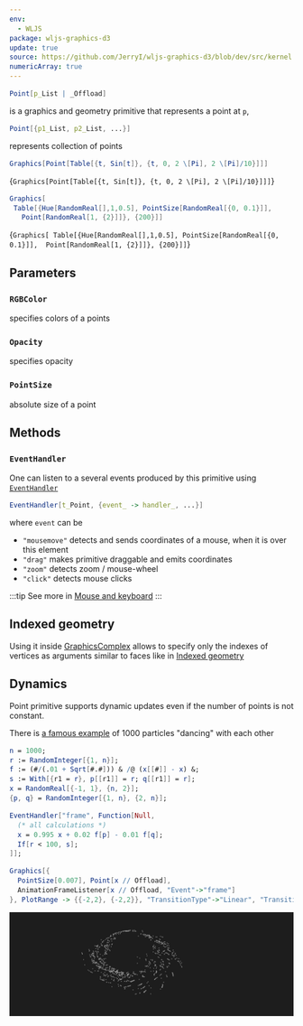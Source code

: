 ```yaml
---
env:
  - WLJS
package: wljs-graphics-d3
update: true
source: https://github.com/JerryI/wljs-graphics-d3/blob/dev/src/kernel.js
numericArray: true
---
```

```mathematica
Point[p_List | _Offload]
```

is a graphics and geometry primitive that represents a point at `p`,

```mathematica
Point[{p1_List, p2_List, ...}]
```

represents collection of points

```mathematica
Graphics[Point[Table[{t, Sin[t]}, {t, 0, 2 \[Pi], 2 \[Pi]/10}]]]
```

<Wl >{`Graphics[Point[Table[{t, Sin[t]}, {t, 0, 2 \[Pi], 2 \[Pi]/10}]]]`}</Wl>

```mathematica
Graphics[
 Table[{Hue[RandomReal[],1,0.5], PointSize[RandomReal[{0, 0.1}]], 
   Point[RandomReal[1, {2}]]}, {200}]]
```

<Wl >{`Graphics[
 Table[{Hue[RandomReal[],1,0.5], PointSize[RandomReal[{0, 0.1}]], 
   Point[RandomReal[1, {2}]]}, {200}]]`}</Wl>


## Parameters
### `RGBColor`
specifies colors of a points

### `Opacity`
specifies opacity 

### `PointSize`
absolute size of a point

## Methods
### `EventHandler`
One can listen to a several events produced by this primitive using [`EventHandler`](frontend/Reference/Misc/Events.md#`EventHandler`)

```mathematica
EventHandler[t_Point, {event_ -> handler_, ...}]
```

where `event` can be
- `"mousemove"` detects and sends coordinates of a mouse, when it is over this element 
- `"drag"` makes primitive draggable and emits coordinates
- `"zoom"` detects zoom / mouse-wheel
- `"click"` detects mouse clicks

:::tip
See more in [Mouse and keyboard](frontend/Advanced/Events%20system/Mouse%20and%20keyboard.md)
:::


## Indexed geometry
Using it inside [GraphicsComplex](frontend/Reference/Graphics/GraphicsComplex.md) allows to specify only the indexes of vertices as arguments similar to faces like in [Indexed geometry](frontend/Reference/Graphics/Polygon.md#Indexed%20geometry)


## Dynamics
Point primitive supports dynamic updates even if the number of points is not constant.

There is [a famous example](https://community.wolfram.com/groups/-/m/t/122095) of 1000 particles "dancing" with each other

```mathematica title="cell 1"
n = 1000;
r := RandomInteger[{1, n}];
f := (#/(.01 + Sqrt[#.#])) & /@ (x[[#]] - x) &;
s := With[{r1 = r}, p[[r1]] = r; q[[r1]] = r];
x = RandomReal[{-1, 1}, {n, 2}];
{p, q} = RandomInteger[{1, n}, {2, n}];
```

```mathematica title="cell 2"
EventHandler["frame", Function[Null,
  (* all calculations *)
  x = 0.995 x + 0.02 f[p] - 0.01 f[q];
  If[r < 100, s];
]];
```

```mathematica title="cell 3"
Graphics[{
  PointSize[0.007], Point[x // Offload],
  AnimationFrameListener[x // Offload, "Event"->"frame"]
}, PlotRange -> {{-2,2}, {-2,2}}, "TransitionType"->"Linear", "TransitionDuration"->1]  
```

![](../../../imgs/dancers-ezgif.com-video-to-apng-converter.png)

